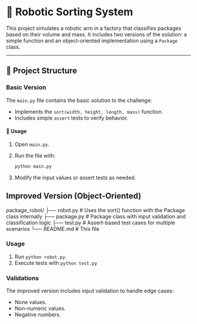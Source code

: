 # 🤖 Robotic Sorting System

This project simulates a robotic arm in a factory that classifies packages based on their volume and mass. It includes two versions of the solution: a simple function and an object-oriented implementation using a `Package` class.

---

## 📂 Project Structure

### Basic Version

The `main.py` file contains the basic solution to the challenge:

- Implements the `sort(width, height, length, mass)` function.
- Includes simple `assert` tests to verify behavior.

#### 📌 Usage

1. Open `main.py`.
2. Run the file with:

   ```bash
   python main.py
   ```

3. Modify the input values or assert tests as needed.

## Improved Version (Object-Oriented)

package_robot/
├── robot.py       # Uses the sort() function with the Package class internally
├── package.py     # Package class with input validation and classification logic
├── test.py        # Assert-based test cases for multiple scenarios
└── README.md      # This file

### Usage
1. Run `python robot.py`.
2. Execute tests with `python test.py`

### Validations
The improved version includes input validation to handle edge cases:
- None values.
- Non-numeric values.
- Negative numbers.